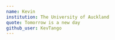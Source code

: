 ```yaml
---
name: Kevin
institution: The University of Auckland
quote: Tomorrow is a new day 
github_user: KevTango
---
```


